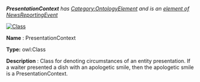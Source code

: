 ___PresentationContext__ 
 has
 [Category:OntologyElement](../../Category/OntologyElement "Category:OntologyElement") 
 and is an
 [element of](../../Property/ElementOf "Property:ElementOf") 
[NewsReportingEvent](../../Submissions/NewsReportingEvent "Submissions:NewsReportingEvent")_




  





[![Class](../../images/thumb/2/27/Class.gif/45px-Class.gif)](../../Image/Class.gif "Class")


__Name__ 
 : PresentationContext
 



__Type:__ 
 owl:Class
 



__Description__ 
 : Class for denoting circumstances of an entity presentation. If a waiter presented a dish with an apologetic smile, then the apologetic smile is a PresentationContext.